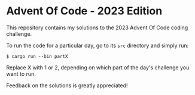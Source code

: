 # Advent Of Code - 2023 Edition

This repository contains my solutions to the 2023 Advent Of Code coding challenge.

To run the code for a particular day, go to its `src` directory and simply run:

```
$ cargo run --bin partX
```

Replace X with 1 or 2, depending on which part of the day's challenge you want to run.

Feedback on the solutions is greatly appreciated!

